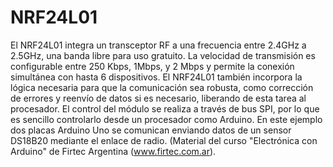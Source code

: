 # NRF24L01
El NRF24L01 integra un transceptor RF a una frecuencia entre 2.4GHz a 2.5GHz, una banda libre para uso gratuito. La velocidad de transmisión es configurable entre 250 Kbps, 1Mbps, y 2 Mbps y permite la conexión simultánea con hasta 6 dispositivos.
El NRF24L01 también incorpora la lógica necesaria para que la comunicación sea robusta, como corrección de errores y reenvío de datos si es necesario, liberando de esta tarea al procesador. 
El control del módulo se realiza a través de bus SPI, por lo que es sencillo controlarlo desde un procesador como Arduino.
En este ejemplo dos placas Arduino Uno se comunican enviando datos de un sensor DS18B20 mediante el enlace de radio.
(Material del curso "Electrónica con Arduino" de Firtec Argentina (www.firtec.com.ar). 
